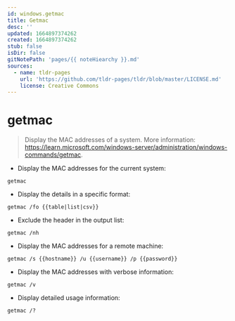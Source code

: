 ```yaml
---
id: windows.getmac
title: Getmac
desc: ''
updated: 1664897374262
created: 1664897374262
stub: false
isDir: false
gitNotePath: 'pages/{{ noteHiearchy }}.md'
sources:
  - name: tldr-pages
    url: 'https://github.com/tldr-pages/tldr/blob/master/LICENSE.md'
    license: Creative Commons
---
```

# getmac

> Display the MAC addresses of a system.
> More information: <https://learn.microsoft.com/windows-server/administration/windows-commands/getmac>.

- Display the MAC addresses for the current system:

`getmac`

- Display the details in a specific format:

`getmac /fo {{table|list|csv}}`

- Exclude the header in the output list:

`getmac /nh`

- Display the MAC addresses for a remote machine:

`getmac /s {{hostname}} /u {{username}} /p {{password}}`

- Display the MAC addresses with verbose information:

`getmac /v`

- Display detailed usage information:

`getmac /?`

